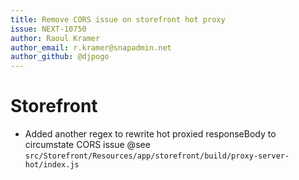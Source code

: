 ```yaml
---
title: Remove CORS issue on storefront hot proxy
issue: NEXT-10750
author: Raoul Kramer
author_email: r.kramer@snapadmin.net 
author_github: @djpogo
---
```


# Storefront
* Added another regex to rewrite hot proxied responseBody to circumstate CORS issue @see `src/Storefront/Resources/app/storefront/build/proxy-server-hot/index.js`
